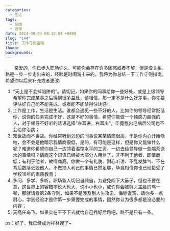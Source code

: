```yaml
---
categories:
  - 生活
tags:
  - 总结
  - 记录
date: 2024-09-04 08:18:04 +0800
slug: "144"
title: 工作守则指南
thumb: 
backgrounds:
---
```


&emsp;&emsp;亲爱的，你已步入职场许久，可能你会存在许多困惑或者不解，但是没关系，路是一步一步走出来的，经验是时间淘出来的，我将为你总结一下工作守则指南，希望你以后来补充或者更改:

1. “天上是不会掉陷阱的”。请切记，如果你的同事给你一些好处，或是上级领导希望你完成某事之后得到很多益处，请相信，那一定不是什么好差事，你先要评估好自己能不能完成，或者能不能禁得住诱惑；
2. 工作是工作，生活是生活。谁都会遇见一些不好的人，比如你的领导经常贬低你，说你的任务完成不好，这是不好的事情，希望你能做一个钝感力超强的人，对于领导不好听的话语选择”左耳进，右耳出“，毕竟憋出毛病后公司也不会给你治病；
3. 知世故而不世故。你经常听到旁边的同事说某某情商很高，于是你内心开始嘀咕，会不会是他暗示我情商很低，是的，有可能是这样，但是你又能做什么呢？难道你希望你自己一边领着温饱水平的工资，一边去给领导做一些端茶送水的事情吗？情商这个词语已经被大部分人用烂了，非不利于他者，即情商低；有利于他者，故情商高。你做一个有礼貌、耐心听讲、不乱发脾气、不在背后数落诋毁他人，不做损人利己的事情已然足够，毕竟相信你也已经接受了学校16年的素质教育；
4. 多问、多学、多听。职场新人切记自顾自，为避免闯下大篓子，但也不要在意，这世界上的容错率说大也大、说小小也小，或许你会被劈头盖脸的骂一顿，那就请看第2条守则，如果不是涉及到人生攻击、侮辱谩骂，请你多一点耐心，学到经验才是你第一步需要完成的事情，固然你认为很多都是没必要的内容；
5. 天高任鸟飞。如果实在干不下去就给自己找好后路吧，路不是只有一条。

ps：好了，我已经成为祥林嫂了~
